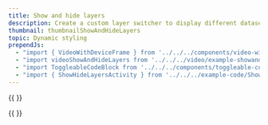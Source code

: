 ```yaml
---
title: Show and hide layers
description: Create a custom layer switcher to display different datasets.
thumbnail: thumbnailShowAndHideLayers
topic: Dynamic styling
prependJs:
  - "import { VideoWithDeviceFrame } from '../../../components/video-with-device-frame'"
  - "import videoShowAndHideLayers from '../../../video/example-showandhidelayers.mp4'"
  - "import ToggleableCodeBlock from '../../../components/toggleable-code-block'"
  - "import { ShowHideLayersActivity } from '../../../example-code/ShowHideLayersActivity.js'"
---
```


{{
  <VideoWithDeviceFrame 
    videoFile={videoShowAndHideLayers}
    rotation="horizontal"
    device="pixel-2"
  />
}}

<!-- Any notes about this example would go here.  -->

{{
  <ToggleableCodeBlock 
    codeSnippet={ShowHideLayersActivity}
  />
}}
